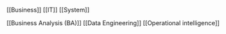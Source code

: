 [[Business]]
[[IT]]
[[System]]


[[Business Analysis (BA)]]
[[Data Engineering]]
[[Operational intelligence]]